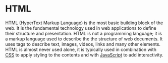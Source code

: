 # HTML

HTML (HyperText Markup Language) is the most basic building block of the web. It is the fundamental technology used in web applications to define their structure and presentation. HTML is not a programming language; it is a markup language used to describe the the structure of web documents. It uses tags to describe text, images, videos, links and many other elements. HTML is almost never used alone, it is typically used in combination with [CSS](CSS.md) to apply styling to the contents and with [JavaScript](JavaScript.md) to add interactivity.
